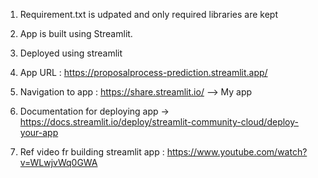 1. Requirement.txt is udpated and only required libraries are kept 
2. App is built using Streamlit.
3. Deployed using streamlit
4. App URL : https://proposalprocess-prediction.streamlit.app/

5. Navigation to app : https://share.streamlit.io/ --> My app
6. Documentation for deploying app -> https://docs.streamlit.io/deploy/streamlit-community-cloud/deploy-your-app

7. Ref video fr building streamlit app : https://www.youtube.com/watch?v=WLwjvWq0GWA
